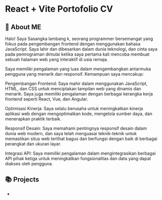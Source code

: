 # React + Vite Portofolio CV

## 🚀 About ME  
Halo! Saya Sasangka lambang k, seorang programmer bersemangat yang fokus pada pengembangan frontend dengan menggunakan bahasa JavaScript. Saya lahir dan dibesarkan dalam dunia teknologi, dan cinta saya pada pemrograman dimulai ketika saya pertama kali mencoba membuat sebuah halaman web yang interaktif di usia remaja.

Saya memiliki pengalaman yang luas dalam mengembangkan antarmuka pengguna yang menarik dan responsif. Kemampuan saya mencakup:

Pengembangan Frontend: Saya mahir dalam menggunakan JavaScript, HTML, dan CSS untuk menciptakan tampilan web yang dinamis dan menarik. Saya juga memiliki pengalaman dengan berbagai kerangka kerja frontend seperti React, Vue, dan Angular.

Optimisasi Kinerja: Saya selalu berusaha untuk meningkatkan kinerja aplikasi web dengan mengoptimalkan kode, mengelola sumber daya, dan menerapkan praktik terbaik.

Responsif Desain: Saya memahami pentingnya responsif desain dalam dunia web modern, dan saya telah menguasai teknik-teknik untuk memastikan situs web terlihat bagus dan berfungsi dengan baik di berbagai perangkat dan ukuran layar.

Integrasi API: Saya memiliki pengalaman dalam mengintegrasikan berbagai API pihak ketiga untuk meningkatkan fungsionalitas dan data yang dapat diakses oleh pengguna.


## 📚 Projects

- 